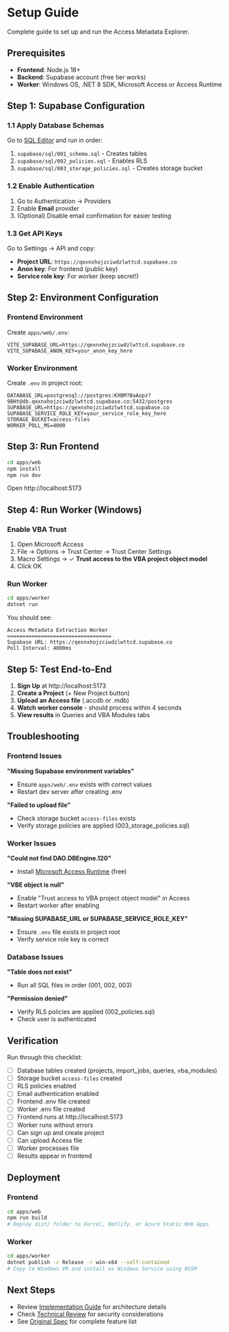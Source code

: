 # Setup Guide

Complete guide to set up and run the Access Metadata Explorer.

## Prerequisites

- **Frontend**: Node.js 18+
- **Backend**: Supabase account (free tier works)
- **Worker**: Windows OS, .NET 8 SDK, Microsoft Access or Access Runtime

## Step 1: Supabase Configuration

### 1.1 Apply Database Schemas

Go to [SQL Editor](https://supabase.com/dashboard/project/qexnxhojzciwdzlwttcd/sql/new) and run in order:

1. `supabase/sql/001_schema.sql` - Creates tables
2. `supabase/sql/002_policies.sql` - Enables RLS
3. `supabase/sql/003_storage_policies.sql` - Creates storage bucket

### 1.2 Enable Authentication

1. Go to Authentication → Providers
2. Enable **Email** provider
3. (Optional) Disable email confirmation for easier testing

### 1.3 Get API Keys

Go to Settings → API and copy:
- **Project URL**: `https://qexnxhojzciwdzlwttcd.supabase.co`
- **Anon key**: For frontend (public key)
- **Service role key**: For worker (keep secret!)

## Step 2: Environment Configuration

### Frontend Environment

Create `apps/web/.env`:

```env
VITE_SUPABASE_URL=https://qexnxhojzciwdzlwttcd.supabase.co
VITE_SUPABASE_ANON_KEY=your_anon_key_here
```

### Worker Environment

Create `.env` in project root:

```env
DATABASE_URL=postgresql://postgres:KXBM?BaAopz?9BHt@db.qexnxhojzciwdzlwttcd.supabase.co:5432/postgres
SUPABASE_URL=https://qexnxhojzciwdzlwttcd.supabase.co
SUPABASE_SERVICE_ROLE_KEY=your_service_role_key_here
STORAGE_BUCKET=access-files
WORKER_POLL_MS=4000
```

## Step 3: Run Frontend

```bash
cd apps/web
npm install
npm run dev
```

Open http://localhost:5173

## Step 4: Run Worker (Windows)

### Enable VBA Trust

1. Open Microsoft Access
2. File → Options → Trust Center → Trust Center Settings
3. Macro Settings → ✓ **Trust access to the VBA project object model**
4. Click OK

### Run Worker

```bash
cd apps/worker
dotnet run
```

You should see:
```
Access Metadata Extraction Worker
==================================
Supabase URL: https://qexnxhojzciwdzlwttcd.supabase.co
Poll Interval: 4000ms
```

## Step 5: Test End-to-End

1. **Sign Up** at http://localhost:5173
2. **Create a Project** (+ New Project button)
3. **Upload an Access file** (.accdb or .mdb)
4. **Watch worker console** - should process within 4 seconds
5. **View results** in Queries and VBA Modules tabs

## Troubleshooting

### Frontend Issues

**"Missing Supabase environment variables"**
- Ensure `apps/web/.env` exists with correct values
- Restart dev server after creating .env

**"Failed to upload file"**
- Check storage bucket `access-files` exists
- Verify storage policies are applied (003_storage_policies.sql)

### Worker Issues

**"Could not find DAO.DBEngine.120"**
- Install [Microsoft Access Runtime](https://www.microsoft.com/en-us/download/details.aspx?id=54920) (free)

**"VBE object is null"**
- Enable "Trust access to VBA project object model" in Access
- Restart worker after enabling

**"Missing SUPABASE_URL or SUPABASE_SERVICE_ROLE_KEY"**
- Ensure `.env` file exists in project root
- Verify service role key is correct

### Database Issues

**"Table does not exist"**
- Run all SQL files in order (001, 002, 003)

**"Permission denied"**
- Verify RLS policies are applied (002_policies.sql)
- Check user is authenticated

## Verification

Run through this checklist:

- [ ] Database tables created (projects, import_jobs, queries, vba_modules)
- [ ] Storage bucket `access-files` created
- [ ] RLS policies enabled
- [ ] Email authentication enabled
- [ ] Frontend .env file created
- [ ] Worker .env file created
- [ ] Frontend runs at http://localhost:5173
- [ ] Worker runs without errors
- [ ] Can sign up and create project
- [ ] Can upload Access file
- [ ] Worker processes file
- [ ] Results appear in frontend

## Deployment

### Frontend

```bash
cd apps/web
npm run build
# Deploy dist/ folder to Vercel, Netlify, or Azure Static Web Apps
```

### Worker

```bash
cd apps/worker
dotnet publish -c Release -r win-x64 --self-contained
# Copy to Windows VM and install as Windows Service using NSSM
```

## Next Steps

- Review [Implementation Guide](IMPLEMENTATION.md) for architecture details
- Check [Technical Review](TECHNICAL_REVIEW.md) for security considerations
- See [Original Spec](Readme.md) for complete feature list
